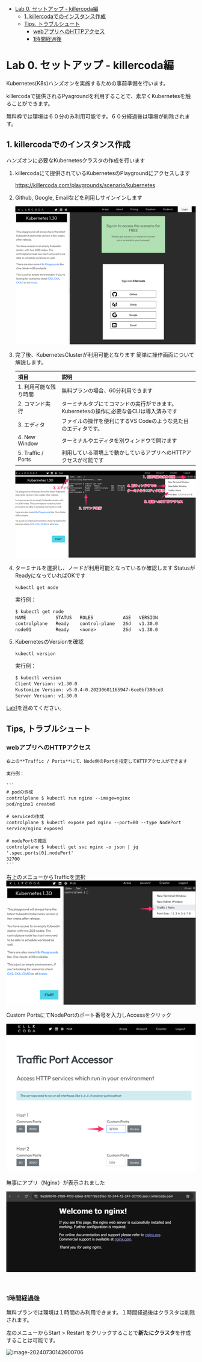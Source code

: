 - [Lab 0. セットアップ - killercoda編](#lab-0-セットアップ---killercoda編)
  - [1. killercodaでのインスタンス作成](#1-killercodaでのインスタンス作成)
  - [Tips, トラブルシュート](#tips-トラブルシュート)
    - [webアプリへのHTTPアクセス](#webアプリへのhttpアクセス)
    - [1時間経過後](#1時間経過後)


# Lab 0. セットアップ - killercoda編
Kubernetes(K8s)ハンズオンを実施するための事前準備を行います。



killercodaで提供されるPyagroundを利用することで、素早くKubernetesを触ることができます。

無料枠では環境は６０分のみ利用可能です。６０分経過後は環境が削除されます。



## 1. killercodaでのインスタンス作成

ハンズオンに必要なKubernetesクラスタの作成を行います



1. killercodaにて提供されているKubernetesのPlaygroundにアクセスします

   https://killercoda.com/playgrounds/scenario/kubernetes

2. Github, Google, Emailなどを利用しサインインします

   ![login](./images/login.png)

3. 完了後、KubernetesClusterが利用可能となります
   簡単に操作画面について解説します。

   | 項目         | 説明           |
   | :------------- | :------------- |
   | 1. 利用可能な残り時間 | 無料プランの場合、60分利用できます |
   | 2. コマンド実行 | ターミナルタブにてコマンドの実行ができます。Kubernetesの操作に必要な各CLIは導入済みです |
   | 3. エディタ | ファイルの操作を便利にするVS Codeのような見た目のエディタです。 |
   | 4. New Window | ターミナルやエディタを別ウィンドウで開けます |
   | 5. Traffic / Ports | 利用している環境上で動かしているアプリへのHTTPアクセスが可能です |

   ![dashboard](./images/dashboard.png)

4. ターミナルを選択し、ノードが利用可能となっているか確認します
   StatusがReadyになっていればOKです

   ```
   kubectl get node
   ```
   
   実行例：
   ```
   $ kubectl get node
   NAME           STATUS   ROLES           AGE   VERSION
   controlplane   Ready    control-plane   26d   v1.30.0
   node01         Ready    <none>          26d   v1.30.0
   ```

1. KubernetesのVersionを確認

   ```
   kubectl version
   ```

   実行例：
   ```
   $ kubectl version
   Client Version: v1.30.0
   Kustomize Version: v5.0.4-0.20230601165947-6ce0bf390ce3
   Server Version: v1.30.0
   ```


[Lab1](../Lab1)を進めてください。


## Tips, トラブルシュート

### webアプリへのHTTPアクセス

    右上の**Traffic / Ports**にて、Node側のPortを指定してHTTPアクセスができます
    
    実行例：
    
    ```
    # podの作成
    controlplane $ kubectl run nginx --image=nginx
    pod/nginx1 created
    
    # serviceの作成
    controlplane $ kubectl expose pod nginx --port=80 --type NodePort
    service/nginx exposed
    
    # nodePortの確認
    controlplane $ kubectl get svc nginx -o json | jq '.spec.ports[0].nodePort'
    32700
    ```
   右上のメニューからTrafficを選択![menu](./images/menu.png)

   

   Custom PortsにてNodePortのポート番号を入力しAccessをクリック

   ![traffic](./images/traffic.png)

   

   無事にアプリ（Nginx）が表示されました

   ![app](./images/app.png)

​    

### 1時間経過後

無料プランでは環境は１時間のみ利用できます。１時間経過後はクラスタは削除されます。

左のメニューからStart > Restart をクリックすることで**新たにクラスタ**を作成することは可能です。

![image-20240730142600706](./README.assets/image-20240730142600706.png)
